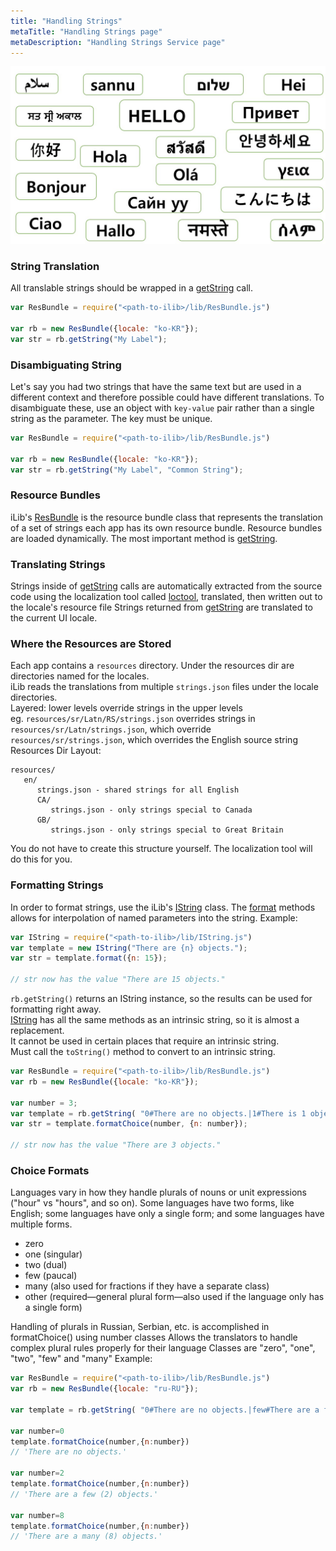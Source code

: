 ```yaml
---
title: "Handling Strings"
metaTitle: "Handling Strings page"
metaDescription: "Handling Strings Service page"
---
```


![image](../images/hellostring.jpg)

### String Translation
All translable strings should be wrapped in a [getString](https://ilib-js.github.io/iLib/docs/api/jsdoc/symbols/ResBundle.html#getString) call. 

``` javascript
var ResBundle = require("<path-to-ilib>/lib/ResBundle.js")

var rb = new ResBundle({locale: "ko-KR"});
var str = rb.getString("My Label");
``` 


### Disambiguating String
Let's say you had two strings that have the same text but are used in a different context and therefore possible could have different translations. To disambiguate these, use an object with `key-value` pair rather than a single string as the parameter. The key must be unique.
``` javascript
var ResBundle = require("<path-to-ilib>/lib/ResBundle.js")

var rb = new ResBundle({locale: "ko-KR"});
var str = rb.getString("My Label", "Common String");
```


### Resource Bundles
iLib's [ResBundle](https://ilib-js.github.io/iLib/docs/api/jsdoc/symbols/ResBundle.html) is the resource bundle class that represents the translation of a set of strings each app has its own resource bundle. Resource bundles are loaded dynamically. The most important method is [getString](https://ilib-js.github.io/iLib/docs/api/jsdoc/symbols/ResBundle.html#getString).


### Translating Strings
Strings inside of [getString](https://ilib-js.github.io/iLib/docs/api/jsdoc/symbols/ResBundle.html#getString) calls are automatically extracted from the source code using the localization tool called [loctool](https://github.com/iLib-js/loctool), translated, then written out to the locale's resource file Strings returned from [getString](https://ilib-js.github.io/iLib/docs/api/jsdoc/symbols/ResBundle.html#getString) are translated to the current UI locale.


### Where the Resources are Stored
Each app contains a `resources` directory. 
Under the resources dir are directories named for the locales.  
iLib reads the translations from multiple `strings.json` files under the locale directories.  
Layered: lower levels override strings in the upper levels  
eg. `resources/sr/Latn/RS/strings.json` overrides strings in `resources/sr/Latn/strings.json`, which override `resources/sr/strings.json`, which overrides the English source string  
Resources Dir Layout:
```
resources/
   en/
      strings.json - shared strings for all English
      CA/
         strings.json - only strings special to Canada
      GB/
         strings.json - only strings special to Great Britain
```
You do not have to create this structure yourself. The localization tool will do this for you.


### Formatting Strings
In order to format strings, use the iLib's [IString](https://ilib-js.github.io/iLib/docs/api/jsdoc/symbols/IString.html) class. The [format](https://ilib-js.github.io/iLib/docs/api/jsdoc/symbols/IString.html#format) methods allows 
for interpolation of named parameters into the string. Example:

```javascript
var IString = require("<path-to-ilib>/lib/IString.js")
var template = new IString("There are {n} objects.");
var str = template.format({n: 15});

// str now has the value "There are 15 objects."
```

`rb.getString()` returns an IString instance, so the results can be used for formatting right away.  
[IString](https://ilib-js.github.io/iLib/docs/api/jsdoc/symbols/IString.html) has all the same methods as an intrinsic string, so it is almost a replacement.  
It cannot be used in certain places that require an intrinsic string.  
Must call the `toString()` method to convert to an intrinsic string.

```javascript
var ResBundle = require("<path-to-ilib>/lib/ResBundle.js")
var rb = new ResBundle({locale: "ko-KR"});

var number = 3;
var template = rb.getString( "0#There are no objects.|1#There is 1 object.|#There are {n} objects.");
var str = template.formatChoice(number, {n: number});

// str now has the value "There are 3 objects."
```

### Choice Formats
Languages vary in how they handle plurals of nouns or unit expressions ("hour" vs "hours", and so on). Some languages have two forms, like English; some languages have only a single form; and some languages have multiple forms. 
* zero
* one (singular)
* two (dual)
* few (paucal)
* many (also used for fractions if they have a separate class)
* other (required—general plural form—also used if the language only has a single form)


Handling of plurals in Russian, Serbian, etc. is accomplished in formatChoice() using number classes
Allows the translators to handle complex plural rules properly for their language
Classes are "zero", "one", "two", "few" and "many"
Example:

```javascript
var ResBundle = require("<path-to-ilib>/lib/ResBundle.js")
var rb = new ResBundle({locale: "ru-RU"});

var template = rb.getString( "0#There are no objects.|few#There are a few ({n}) objects.|many#There are a many ({n}) objects.|#There are many  objects. ({n})");

var number=0
template.formatChoice(number,{n:number})
// 'There are no objects.'

var number=2
template.formatChoice(number,{n:number})
// 'There are a few (2) objects.'

var number=8
template.formatChoice(number,{n:number})
// 'There are a many (8) objects.'
```